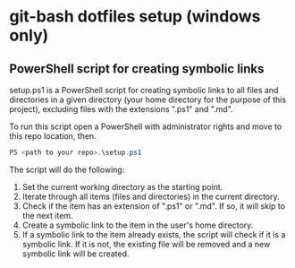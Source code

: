 # git-bash dotfiles setup (windows only)
## PowerShell script for creating symbolic links

setup.ps1 is a PowerShell script for creating symbolic links to all files and directories in a given directory (your home directory for the purpose of this project), excluding files with the extensions ".ps1" and ".md". 

To run this script open a PowerShell with administrator rights and move to this repo location, then.

```powershell
PS <path to your repo>.\setup.ps1
```

The script will do the following:

1. Set the current working directory as the starting point.
2. Iterate through all items (files and directories) in the current directory.
3. Check if the item has an extension of ".ps1" or ".md". If so, it will skip to the next item.
4. Create a symbolic link to the item in the user's home directory.
5. If a symbolic link to the item already exists, the script will check if it is a symbolic link. If it is not, the existing file will be removed and a new symbolic link will be created.
